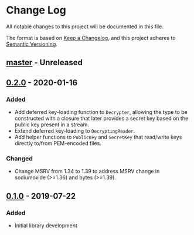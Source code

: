 # Change Log

All notable changes to this project will be documented in this file.

The format is based on [Keep a Changelog](https://keepachangelog.com/en/1.0.0/),
and this project adheres to [Semantic Versioning](https://semver.org/spec/v2.0.0.html).

## [master] - Unreleased

## [0.2.0] - 2020-01-16
### Added
- Add deferred key-loading function to `Decrypter`, allowing the type to be
  constructed with a closure that later provides a secret key based on the
  public key present in a stream.
- Extend deferred key-loading to `DecryptingReader`.
- Add helper functions to `PublicKey` and `SecretKey` that read/write keys
  directly to/from PEM-encoded files.

### Changed
- Change MSRV from 1.34 to 1.39 to address MSRV change in sodiumoxide (>=1.36)
  and bytes (>=1.39).

## [0.1.0] - 2019-07-22
### Added
- Initial library development

[master]: https://github.com/saltlick-crypto/saltlick-rs/compare/0.2.0...master
[0.2.0]: https://github.com/saltlick-crypto/saltlick-rs/compare/0.1.0...0.2.0
[0.1.0]: https://github.com/saltlick-crypto/saltlick-rs/tree/0.1.0
